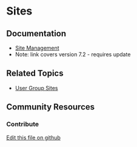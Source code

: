 # Sites

## Documentation

* [Site Management](https://portal.liferay.dev/docs/7-2/user/-/knowledge_base/u/site-management)
* Note: link covers version 7.2 - requires update

## Related Topics

* [User Group Sites](https://portal.liferay.dev/docs/7-2/user/-/knowledge_base/u/user-group-sites)

## Community Resources


### Contribute

[Edit this file on github](https://github.com/olafk/controlpanel-documentation-docs/blob/master/md/73en/com_liferay_site_admin_web_portlet_SiteAdminPortlet.md)

